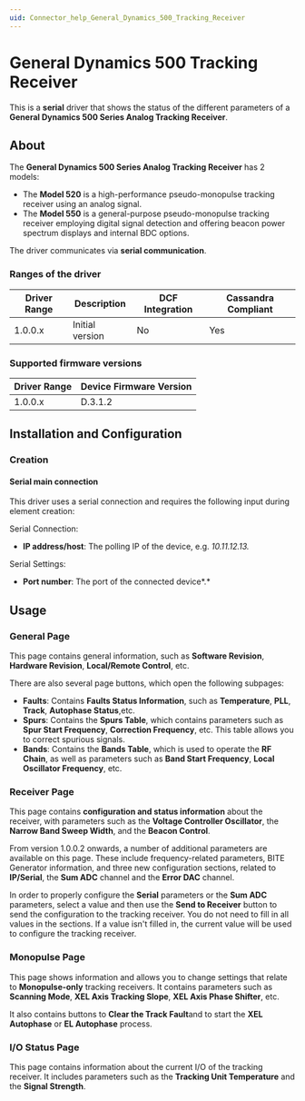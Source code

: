 ```yaml
---
uid: Connector_help_General_Dynamics_500_Tracking_Receiver
---
```


# General Dynamics 500 Tracking Receiver

This is a **serial** driver that shows the status of the different parameters of a **General Dynamics 500 Series Analog Tracking Receiver**.

## About

The **General Dynamics 500 Series Analog Tracking Receiver** has 2 models:

- The **Model 520** is a high-performance pseudo-monopulse tracking receiver using an analog signal.
- The **Model 550** is a general-purpose pseudo-monopulse tracking receiver employing digital signal detection and offering beacon power spectrum displays and internal BDC options.

The driver communicates via **serial communication**.

### Ranges of the driver

| **Driver Range** | **Description** | **DCF Integration** | **Cassandra Compliant** |
|------------------|-----------------|---------------------|-------------------------|
| 1.0.0.x          | Initial version | No                  | Yes                     |

### Supported firmware versions

| **Driver Range** | **Device Firmware Version** |
|------------------|-----------------------------|
| 1.0.0.x          | D.3.1.2                     |

## Installation and Configuration

### Creation

#### Serial main connection

This driver uses a serial connection and requires the following input during element creation:

Serial Connection:

- **IP address/host**: The polling IP of the device, e.g. *10.11.12.13.*

Serial Settings:

- **Port number**: The port of the connected device*.*

## Usage

### General Page

This page contains general information, such as **Software Revision**, **Hardware Revision**, **Local/Remote Control**, etc.

There are also several page buttons, which open the following subpages:

- **Faults**: Contains **Faults Status Information**, such as **Temperature**, **PLL**, **Track**, **Autophase Status**,etc.
- **Spurs**: Contains the **Spurs Table**, which contains parameters such as **Spur Start Frequency**, **Correction Frequency**, etc. This table allows you to correct spurious signals.
- **Bands**: Contains the **Bands Table**, which is used to operate the **RF Chain**, as well as parameters such as **Band Start Frequency**, **Local Oscillator Frequency**, etc.

### Receiver Page

This page contains **configuration and status information** about the receiver, with parameters such as the **Voltage Controller Oscillator**, the **Narrow Band Sweep Width**, and the **Beacon Control**.

From version 1.0.0.2 onwards, a number of additional parameters are available on this page. These include frequency-related parameters, BITE Generator information, and three new configuration sections, related to **IP/Serial**, the **Sum ADC** channel and the **Error DAC** channel.

In order to properly configure the **Serial** parameters or the **Sum ADC** parameters, select a value and then use the **Send to Receiver** button to send the configuration to the tracking receiver. You do not need to fill in all values in the sections. If a value isn't filled in, the current value will be used to configure the tracking receiver.

### Monopulse Page

This page shows information and allows you to change settings that relate to **Monopulse-only** tracking receivers. It contains parameters such as **Scanning Mode**, **XEL Axis Tracking Slope**, **XEL Axis Phase Shifter**, etc.

It also contains buttons to **Clear the Track Fault**and to start the **XEL Autophase** or **EL Autophase** process.

### I/O Status Page

This page contains information about the current I/O of the tracking receiver. It includes parameters such as the **Tracking Unit Temperature** and the **Signal Strength**.

